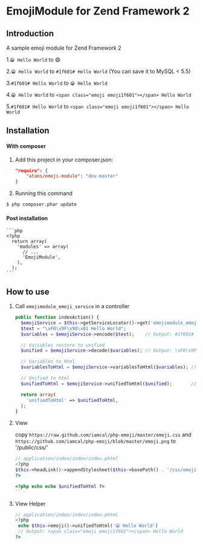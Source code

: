 EmojiModule for Zend Framework 2
================================

Introduction
------------
A sample emoji module for Zend Framework 2

1.`😁 Hello World` to :smile:

2.`😁 Hello World` to `#1f601# Hello World` (You can save it to MySQL < 5.5)

3.`#1f601# Hello World` to `😁 Hello World`

4.`😁 Hello World` to `<span class="emoji emoji1f601"></span> Hello World`

5.`#1f601# Hello World` to `<span class="emoji emoji1f601"></span> Hello World`


Installation
------------

#### With composer

1. Add this project in your composer.json:

    ```json
    "require": {
        "atans/emoji-module": "dev-master"
    }
    ```

2. Running this command

  ```bash
  $ php composer.phar update
  ```

#### Post installation

    ```php
    <?php
      return array(
        'modules' => array(
          // ...
          'EmojiModule',
        ),
      );
    ```


How to use
-----------

1. Call `emojimodule_emoji_service` in a controller

    ```php
    public function indexAction() {
      $emojiService = $this->getServiceLocator()->get('emojimodule_emoji_service');
      $text = "\xF0\x9F\x98\x81 Hello World";
      $variables = $emojiService->encode($text);    // Output: #1f601# Hello World (You can save it to MySQL now)

      // Variables restore to unified
      $unified = $emojiService->decode($variables); // Output: \xF0\x9F\x98\x81 Hello World

      // Variables to Html
      $variablesToHtml = $emojiService->variablesToHtml($variables); // Output: <span class="emoji emoji1f601"></span> Hello World

      // Unified to html
      $unifiedToHtml = $emojiService->unifiedToHtml($unified);       // Output: <span class="emoji emoji1f601"></span> Hello World

      return array(
        'unifiedToHtml' => $unifiedToHtml,
      );
    }
    ```

2. View

    copy `https://raw.github.com/iamcal/php-emoji/master/emoji.css` and `https://github.com/iamcal/php-emoji/blob/master/emoji.png`
    to '/public/css/'

    ```php
    // application/index/index/index.phtml
    <?php
    $this->headLink()->appendStylesheet($this->basePath() . '/css/emoji.css');
    ?>

    <?php echo echo $unifiedToHtml ?>
    ``

3. View Helper

    ```php
    // application/index/index/index.phtml
    <?php
     echo $this->emoji()->unifiedToHtml('😁 Hello World')
     // Output: <span class="emoji emoji1f601"></span> Hello World
    ?>

    ```